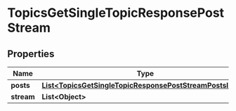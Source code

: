 

# TopicsGetSingleTopicResponsePostStream


## Properties

| Name | Type | Description | Notes |
|------------ | ------------- | ------------- | -------------|
|**posts** | [**List&lt;TopicsGetSingleTopicResponsePostStreamPostsInner&gt;**](TopicsGetSingleTopicResponsePostStreamPostsInner.md) |  |  |
|**stream** | **List&lt;Object&gt;** |  |  |



